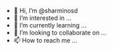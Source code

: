 - 👋 Hi, I’m @sharminosd
- 👀 I’m interested in ...
- 🌱 I’m currently learning ...
- 💞️ I’m looking to collaborate on ...
- 📫 How to reach me ...

<!---
sharminosd/sharminosd is a ✨ special ✨ repository because its `README.md` (this file) appears on your GitHub profile.
You can click the Preview link to take a look at your changes.
--->
